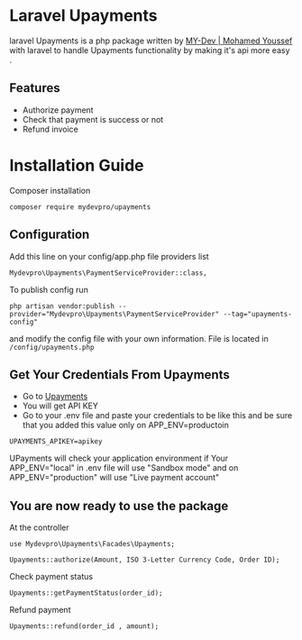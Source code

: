 # Laravel Upayments
laravel Upayments is a php package written by [MY-Dev | Mohamed Youssef](https://my-dev.pro) with laravel to handle Upayments functionality by making it's api more easy .

## Features
- Authorize payment
- Check that payment is success or not
- Refund invoice

# Installation Guide
Composer installation
```
composer require mydevpro/upayments 
```

## Configuration

Add this line on your config/app.php file providers list
```
Mydevpro\Upayments\PaymentServiceProvider::class,
```
To publish config run
```
php artisan vendor:publish --provider="Mydevpro\Upayments\PaymentServiceProvider" --tag="upayments-config"
```
and modify the config file with your own information. File is located in `/config/upayments.php`

## Get Your Credentials From Upayments
- Go to [Upayments](https://upay.upayments.com/auth/login/)
- You will get API KEY
- Go to your .env file and paste your credentials to be like this and be sure that you added this value only on APP_ENV=productoin

 ```
UPAYMENTS_APIKEY=apikey
 ```

UPayments will check your application environment if Your APP_ENV="local" in .env file will use "Sandbox mode" and on APP_ENV="production" will use "Live payment account"


## You are now ready to use the package


At the controller
 ```
use Mydevpro\Upayments\Facades\Upayments;
 
 Upayments::authorize(Amount, ISO 3-Letter Currency Code, Order ID);
 
 ```

Check payment status

```
Upayments::getPaymentStatus(order_id);
```

Refund payment
 ```
Upayments::refund(order_id , amount);
 ```
